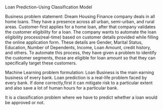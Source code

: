 Loan Prediction-Using Classification Model

Business problem statement: Dream Housing Finance company deals in all home loans. They have a presence across all urban, semi-urban, and rural areas.
Customer-first applies for a home loan, after that company validates the customer eligibility for a loan.
The company wants to automate the loan eligibility process(real-time) based on customer details provided while filling the online application form.
These details are Gender, Marital Status, Education, Number of Dependents, Income, Loan Amount, credit history, and others.
To automate this process, they have given a problem to identify the customer segments, those are eligible for loan amount so that they can specifically target these customers.

Machine Learning problem formulation: Loan Business is the main earning business of every bank. Loan prediction is a real-life problem faced by every bank. If done correctly,first it can mitigate risk to a particular extent and also save a lot of human hours for a particular bank.

It is a classification problem where we have to predict whether a loan would be approved or not.
